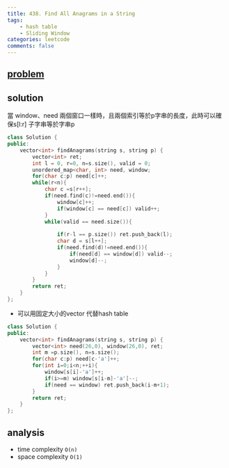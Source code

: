 ```yaml
---
title: 438. Find All Anagrams in a String
tags:  
    - hash table
    - Sliding Window
categories: leetcode
comments: false
---
```



## [problem](https://leetcode.com/problems/find-all-anagrams-in-a-string/)

## solution 
當 window、need 兩個窗口一樣時，且兩個索引等於p字串的長度，此時可以確保s[l:r] 子字串等於字串p

```c++
class Solution {
public:
    vector<int> findAnagrams(string s, string p) {
        vector<int> ret;
        int l = 0, r=0, n=s.size(), valid = 0;
        unordered_map<char, int> need, window;
        for(char c:p) need[c]++;
        while(r<n){
            char c =s[r++];
            if(need.find(c)!=need.end()){
                window[c]++;
                if(window[c] == need[c]) valid++;
            }
            while(valid == need.size()){
                
                if(r-l == p.size()) ret.push_back(l);
                char d = s[l++];
                if(need.find(d)!=need.end()){
                    if(need[d] == window[d]) valid--;
                    window[d]--;
                }
            }
        }
        return ret;
    }
};
```
- 可以用固定大小的vector 代替hash table

```c++
class Solution {
public:
    vector<int> findAnagrams(string s, string p) {
        vector<int> need(26,0), window(26,0), ret;
        int m =p.size(), n=s.size();
        for(char c:p) need[c-'a']++;
        for(int i=0;i<n;++i){
            window[s[i]-'a']++;
            if(i>=m) window[s[i-m]-'a']--;
            if(need == window) ret.push_back(i-m+1);
        }
        return ret;
    }
};
```

## analysis
- time complexity `O(n)`
- space complexity `O(1)`